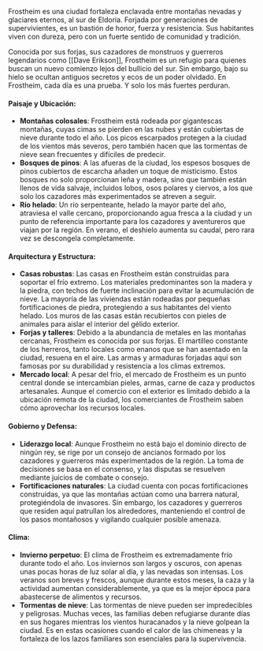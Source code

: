 Frostheim es una ciudad fortaleza enclavada entre montañas nevadas y glaciares eternos, al sur de Eldoria. Forjada por generaciones de supervivientes, es un bastión de honor, fuerza y resistencia. Sus habitantes viven con dureza, pero con un fuerte sentido de comunidad y tradición.

Conocida por sus forjas, sus cazadores de monstruos y guerreros legendarios como [[Dave Erikson]], Frostheim es un refugio para quienes buscan un nuevo comienzo lejos del bullicio del sur. Sin embargo, bajo su hielo se ocultan antiguos secretos y ecos de un poder olvidado.
En Frostheim, cada día es una prueba. Y solo los más fuertes perduran.

#### Paisaje y Ubicación:

- **Montañas colosales**: 
	Frostheim está rodeada por gigantescas montañas, cuyas cimas se pierden en las nubes y están cubiertas de nieve durante todo el año. Los picos escarpados protegen a la ciudad de los vientos más severos, pero también hacen que las tormentas de nieve sean frecuentes y difíciles de predecir.
- **Bosques de pinos**: 
	A las afueras de la ciudad, los espesos bosques de pinos cubiertos de escarcha añaden un toque de misticismo. Estos bosques no solo proporcionan leña y madera, sino que también están llenos de vida salvaje, incluidos lobos, osos polares y ciervos, a los que solo los cazadores más experimentados se atreven a seguir.
- **Río helado**: 
	Un río serpenteante, helado la mayor parte del año, atraviesa el valle cercano, proporcionando agua fresca a la ciudad y un punto de referencia importante para los cazadores y aventureros que viajan por la región. En verano, el deshielo aumenta su caudal, pero rara vez se descongela completamente.

#### Arquitectura y Estructura:

- **Casas robustas**: 
	Las casas en Frostheim están construidas para soportar el frío extremo. Los materiales predominantes son la madera y la piedra, con techos de fuerte inclinación para evitar la acumulación de nieve. La mayoría de las viviendas están rodeadas por pequeñas fortificaciones de piedra, protegiendo a sus habitantes del viento helado. Los muros de las casas están recubiertos con pieles de animales para aislar el interior del gélido exterior.
- **Forjas y talleres**:
	Debido a la abundancia de metales en las montañas cercanas, Frostheim es conocida por sus forjas. El martilleo constante de los herreros, tanto locales como enanos que se han asentado en la ciudad, resuena en el aire. Las armas y armaduras forjadas aquí son famosas por su durabilidad y resistencia a los climas extremos.
- **Mercado local**: 
	A pesar del frío, el mercado de Frostheim es un punto central donde se intercambian pieles, armas, carne de caza y productos artesanales. Aunque el comercio con el exterior es limitado debido a la ubicación remota de la ciudad, los comerciantes de Frostheim saben cómo aprovechar los recursos locales.

#### Gobierno y Defensa:

- **Liderazgo local**: 
	Aunque Frostheim no está bajo el dominio directo de ningún rey, se rige por un consejo de ancianos formado por los cazadores y guerreros más experimentados de la región. La toma de decisiones se basa en el consenso, y las disputas se resuelven mediante juicios de combate o consejo.
- **Fortificaciones naturales**: 
	La ciudad cuenta con pocas fortificaciones construidas, ya que las montañas actúan como una barrera natural, protegiéndola de invasores. Sin embargo, los cazadores y guerreros que residen aquí patrullan los alrededores, manteniendo el control de los pasos montañosos y vigilando cualquier posible amenaza.

#### Clima:

- **Invierno perpetuo**: 
	El clima de Frostheim es extremadamente frío durante todo el año. Los inviernos son largos y oscuros, con apenas unas pocas horas de luz solar al día, y las nevadas son intensas. Los veranos son breves y frescos, aunque durante estos meses, la caza y la actividad aumentan considerablemente, ya que es la mejor época para abastecerse de alimentos y recursos.
- **Tormentas de nieve**: 
	Las tormentas de nieve pueden ser impredecibles y peligrosas. Muchas veces, las familias deben refugiarse durante días en sus hogares mientras los vientos huracanados y la nieve golpean la ciudad. Es en estas ocasiones cuando el calor de las chimeneas y la fortaleza de los lazos familiares son esenciales para la supervivencia.